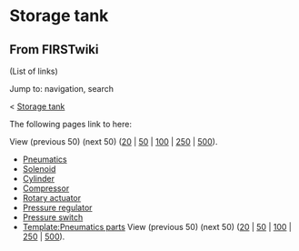 # Storage tank

## From FIRSTwiki

(List of links)

Jump to: navigation, search

< [Storage tank](/index.php?title=Storage_tank&redirect=no "Storage tank")

The following pages link to here:

View (previous 50) (next 50) ([20](/index.php?title=Special:Whatlinkshere/Storage_tank&limit=20&from=0 "Special:Whatlinkshere/Storage tank") | [50](/index.php?title=Special:Whatlinkshere/Storage_tank&limit=50&from=0 "Special:Whatlinkshere/Storage tank") | [100](/index.php?title=Special:Whatlinkshere/Storage_tank&limit=100&from=0 "Special:Whatlinkshere/Storage tank") | [250](/index.php?title=Special:Whatlinkshere/Storage_tank&limit=250&from=0 "Special:Whatlinkshere/Storage tank") | [500](/index.php?title=Special:Whatlinkshere/Storage_tank&limit=500&from=0 "Special:Whatlinkshere/Storage tank")).

- [Pneumatics](Pneumatics "Pneumatics")
- [Solenoid](Solenoid "Solenoid")
- [Cylinder](Cylinder "Cylinder")
- [Compressor](Compressor "Compressor")
- [Rotary actuator](Rotary_actuator "Rotary actuator")
- [Pressure regulator](Pressure_regulator "Pressure regulator")
- [Pressure switch](Pressure_switch "Pressure switch")
- [Template:Pneumatics parts](Template:Pneumatics_parts "Template:Pneumatics parts") View (previous 50) (next 50) ([20](/index.php?title=Special:Whatlinkshere/Storage_tank&limit=20&from=0 "Special:Whatlinkshere/Storage tank") | [50](/index.php?title=Special:Whatlinkshere/Storage_tank&limit=50&from=0 "Special:Whatlinkshere/Storage tank") | [100](/index.php?title=Special:Whatlinkshere/Storage_tank&limit=100&from=0 "Special:Whatlinkshere/Storage tank") | [250](/index.php?title=Special:Whatlinkshere/Storage_tank&limit=250&from=0 "Special:Whatlinkshere/Storage tank") | [500](/index.php?title=Special:Whatlinkshere/Storage_tank&limit=500&from=0 "Special:Whatlinkshere/Storage tank")).
